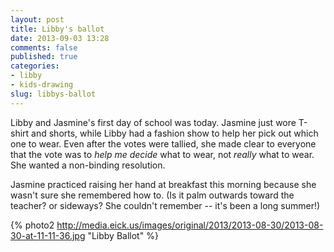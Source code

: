 ```yaml
---
layout: post
title: Libby's ballot
date: 2013-09-03 13:28
comments: false
published: true
categories:
- libby
- kids-drawing
slug: libbys-ballot
---
```

Libby and Jasmine's first day of school was today.  Jasmine just wore T-shirt and shorts, while Libby had a fashion show to help her pick out which one to wear.  Even after the votes were tallied, she made clear to everyone that the vote was to *help me decide* what to wear, not *really* what to wear. She wanted a non-binding resolution.  

Jasmine practiced raising her hand at breakfast this morning because she wasn't sure she remembered how to.  (Is it palm outwards toward the teacher?  or sideways?  She couldn't remember -- it's been a long summer!)

{% photo2 http://media.eick.us/images/original/2013/2013-08-30/2013-08-30-at-11-11-36.jpg "Libby Ballot" %}
